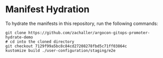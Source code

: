 # Manifest Hydration

To hydrate the manifests in this repository, run the following commands:

```shell
git clone https://github.com/zachaller/argocon-gitops-promoter-hydrate-demo
# cd into the cloned directory
git checkout 7129f99a5bc8c84cd27208278fbd5c71ff03864c
kustomize build ./user-configuration/staging/e2e
```
